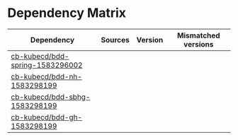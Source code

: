 # Dependency Matrix

Dependency | Sources | Version | Mismatched versions
---------- | ------- | ------- | -------------------
[cb-kubecd/bdd-spring-1583296002](https://github.com/cb-kubecd/bdd-spring-1583296002.git) |  | []() | 
[cb-kubecd/bdd-nh-1583298199](https://github.com/cb-kubecd/bdd-nh-1583298199.git) |  | []() | 
[cb-kubecd/bdd-sbhg-1583298199](https://github.com/cb-kubecd/bdd-sbhg-1583298199.git) |  | []() | 
[cb-kubecd/bdd-gh-1583298199](https://github.com/cb-kubecd/bdd-gh-1583298199.git) |  | []() | 
